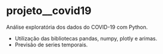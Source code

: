 # projeto__covid19

 Análise exploratória dos dados do COVID-19 com Python.

 * Utilização das bibliotecas pandas, numpy, plotly e arimas.
 * Previsão de series temporais. 
